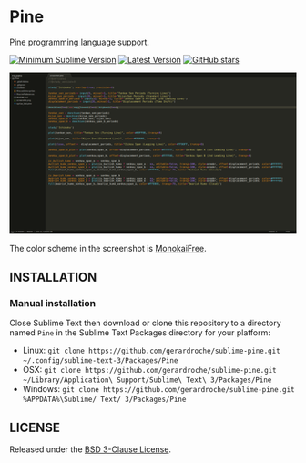 # Pine

[Pine programming language](https://www.tradingview.com/scripts) support.

[![Minimum Sublime Version](https://img.shields.io/badge/sublime-%3E%3D%203.0-brightgreen.svg?style=flat-square)](https://sublimetext.com) [![Latest Version](https://img.shields.io/github/tag/gerardroche/sublime-pine.svg?style=flat-square&label=version)](https://github.com/gerardroche/sublime-pine/tags) [![GitHub stars](https://img.shields.io/github/stars/gerardroche/sublime-pine.svg?style=flat-square)](https://github.com/gerardroche/sublime-pine/stargazers)

![Screenshot](screenshot.png)

The color scheme in the screenshot is [MonokaiFree](https://github.com/gerardroche/sublime-monokai-free).

## INSTALLATION

### Manual installation

Close Sublime Text then download or clone this repository to a directory named `Pine` in the Sublime Text Packages directory for your platform:

* Linux: `git clone https://github.com/gerardroche/sublime-pine.git ~/.config/sublime-text-3/Packages/Pine`
* OSX: `git clone https://github.com/gerardroche/sublime-pine.git ~/Library/Application\ Support/Sublime\ Text\ 3/Packages/Pine`
* Windows: `git clone https://github.com/gerardroche/sublime-pine.git %APPDATA%\Sublime/ Text/ 3/Packages/Pine`

## LICENSE

Released under the [BSD 3-Clause License](LICENSE).
